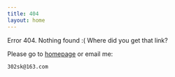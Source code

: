 ```yaml
---
title: 404
layout: home
---
```


Error 404. Nothing found :( Where did you get that link?

Please go to [homepage](/) or email me:

    302sk@163.com

